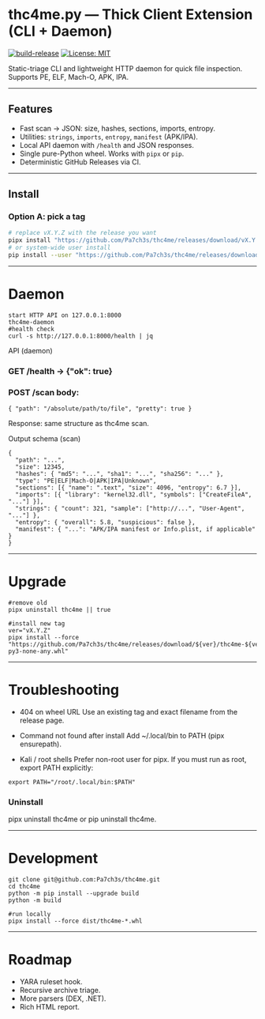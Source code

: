 # thc4me.py — Thick Client Extension (CLI + Daemon)

[![build-release](https://github.com/Pa7ch3s/thc4me/actions/workflows/release.yml/badge.svg)](../../actions/workflows/release.yml)
[![License: MIT](https://img.shields.io/badge/License-MIT-blue.svg)](LICENSE)

Static-triage CLI and lightweight HTTP daemon for quick file inspection. Supports PE, ELF, Mach-O, APK, IPA.

---

## Features

- Fast scan → JSON: size, hashes, sections, imports, entropy.
- Utilities: `strings`, `imports`, `entropy`, `manifest` (APK/IPA).
- Local API daemon with `/health` and JSON responses.
- Single pure-Python wheel. Works with `pipx` or `pip`.
- Deterministic GitHub Releases via CI.

---

## Install

### Option A: pick a tag
```bash
# replace vX.Y.Z with the release you want
pipx install "https://github.com/Pa7ch3s/thc4me/releases/download/vX.Y.Z/thc4me-X.Y.Z-py3-none-any.whl"
# or system-wide user install
pip install --user "https://github.com/Pa7ch3s/thc4me/releases/download/vX.Y.Z/thc4me-X.Y.Z-py3-none-any.whl"
```
---

# Daemon

```
start HTTP API on 127.0.0.1:8000
thc4me-daemon
#health check
curl -s http://127.0.0.1:8000/health | jq
```

API (daemon)
### GET /health → {"ok": true}
### POST /scan body:
```
{ "path": "/absolute/path/to/file", "pretty": true }
```

Response: same structure as thc4me scan.

Output schema (scan)
```
{
  "path": "...",
  "size": 12345,
  "hashes": { "md5": "...", "sha1": "...", "sha256": "..." },
  "type": "PE|ELF|Mach-O|APK|IPA|Unknown",
  "sections": [{ "name": ".text", "size": 4096, "entropy": 6.7 }],
  "imports": [{ "library": "kernel32.dll", "symbols": ["CreateFileA", "..."] }],
  "strings": { "count": 321, "sample": ["http://...", "User-Agent", "..."] },
  "entropy": { "overall": 5.8, "suspicious": false },
  "manifest": { "...": "APK/IPA manifest or Info.plist, if applicable" }
}
```

---

# Upgrade

```
#remove old
pipx uninstall thc4me || true

#install new tag
ver="vX.Y.Z"
pipx install --force "https://github.com/Pa7ch3s/thc4me/releases/download/${ver}/thc4me-${ver#v}-py3-none-any.whl"
```

---

# Troubleshooting

* 404 on wheel URL
Use an existing tag and exact filename from the release page.

* Command not found after install
Add ~/.local/bin to PATH (pipx ensurepath).

* Kali / root shells
Prefer non-root user for pipx. If you must run as root, export PATH explicitly:

```
export PATH="/root/.local/bin:$PATH"
```

### Uninstall
pipx uninstall thc4me or pip uninstall thc4me.

---

# Development
```
git clone git@github.com:Pa7ch3s/thc4me.git
cd thc4me
python -m pip install --upgrade build
python -m build

#run locally
pipx install --force dist/thc4me-*.whl
```

---

# Roadmap

* YARA ruleset hook.
* Recursive archive triage.
* More parsers (DEX, .NET).
* Rich HTML report.
